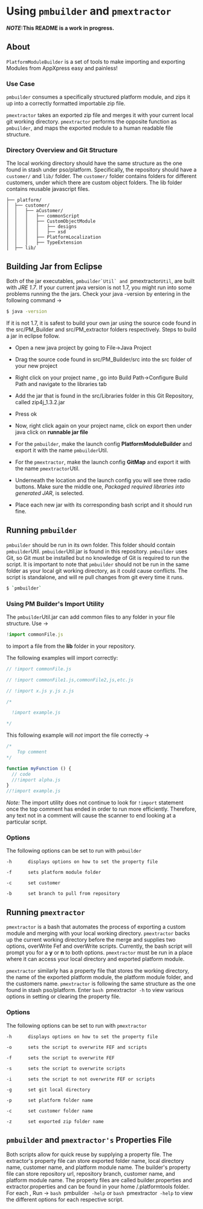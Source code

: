 Using `pmbuilder` and `pmextractor`
============
__*NOTE*:This README is a work in progress.__

## About

`PlatformModuleBuilder` is a set of tools to make importing and exporting Modules from AppXpress easy and painless!

### Use Case

``pmbuilder`` consumes a specifically structured platform module, and zips it up into a correctly formatted importable zip file.

``pmextractor`` takes an exported zip file and merges it with your
current local git working directory. ``pmextractor`` performs the opposite function
as ``pmbuilder``, and maps the exported module to a human readable file structure.

### Directory Overview and Git Structure

The local working directory should have the same structure as the one found in stash under pso/platform. Specifically,
the repository should have a `customer/` and `lib/` folder. The `customer/` folder
contains folders for different customers, under which there are custom object
folders. The lib folder contains reusable javascript files.

```
├── platform/
│  ├── customer/
│  │   ├── aCustomer/
│  │   │   ├── commonScript
│  │   │   ├── CustomObjectModule
│  │   │   │   ├── designs
│  │   │   │   ├── xsd
│  │   │   ├── PlatformLocalization
│  │   │   ├── TypeExtension
│  ├── lib/
```

## Building Jar from Eclipse

Both of the jar executables, ``pmbuilder`Util` and ``pmextractor`Util`, are built
with *JRE 1.7*. If your current java version is not 1.7, you might run into
some problems running the the jars. Check your java -version by entering in
the following command ->

```bash
$ java -version
```

If it is not 1.7, it is safest to build your own jar using the source code found
in the src/PM_Builder and src/PM_extractor folders respectively. Steps to build
a jar in eclipse follow.

* Open a new java project by going to File->Java Project

* Drag the source code found in src/PM_Builder/src into the src folder of your new project

* Right click on your project name , go into Build Path->Configure Build Path and navigate to
the libraries tab

* Add the jar that is found in the src/Libraries folder in this Git Repository, called zip4j_1.3.2.jar

* Press ok

* Now, right click again on your project name, click on export then under java click on **runnable jar file**

* For the `pmbuilder`, make the launch config **PlatformModuleBuilder** and export it with the name `pmbuilder`Util.

* For the `pmextractor`, make the launch config **GitMap** and export it with the name `pmextractor`Util.

* Underneath the location and the launch config you will see three radio buttons. Make sure the middle one, *Packaged
required libraries into generated JAR*, is selected.

* Place each new jar with its corresponding bash script and it should run fine.

## Running `pmbuilder`

`pmbuilder` should be run in its own folder. This folder should contain `pmbuilder`Util.
`pmbuilder`Util.jar is found in this repository. `pmbuilder` uses Git, so Git must be
installed but no knowledge of Git is required to run the script. It is important to note
that `pmbuilder` should not be run in the same folder as your local git working directory, as
it could cause conflicts. The script is standalone, and will re pull changes from git every
time it runs.

```bash
$ `pmbuilder`
```



### Using PM Builder's Import Utility

The `pmbuilder`Util.jar can add common files to any folder in your file structure. Use ->

```javascript
!import commonFile.js
```

to import a file from the **lib** folder in your repository.

The following examples will import correctly:

```javascript
// !import commonFile.js

// !import commonFile1.js,commonFile2,js,etc.js

// !import x.js y.js z.js

/*

  !import example.js

*/
```

This following example will *not* import the file correctly ->

```javascript
/*
    Top comment
*/

function myFunction () {
  // code
  //!import alpha.js
}
//!import example.js
```

*Note:* The import utility does not continue to look for `!import` statement
once the top comment has ended in order to run more efficiently. Therefore,
any text not in a comment will cause the scanner to end looking at a
particular script.

### Options

The following options can be set to run with `pmbuilder`

```
-h		displays options on how to set the property file

-f		sets platform module folder

-c 		set customer

-b 		set branch to pull from repository

```

## Running `pmextractor`

`pmextractor` is a bash that automates the process of exporting a custom module
and merging with your local working directory. `pmextractor` backs up the current
working directory before the merge and supplies two options, overWrite Fef and
overWrite scripts. Currently, the bash script will prompt you for a **y** or **n**
to both options. `pmextractor` must be run in a place where it can access your
local directory and exported platform module.

`pmextractor` similarly has a property file that stores the working directory, the
name of the exported platform module, the platform module folder, and the customers
name. `pmextractor` is following the same structure as the one found in stash pso/platform.
Enter `bash `pmextractor` -h` to view various options in setting or clearing the property
file.

### Options

The following options can be set to run with `pmextractor`

```
-h		displays options on how to set the property file

-o		sets the script to overwrite FEF and scripts

-f		sets the script to overwrite FEF

-s		sets the script to overwrite scripts

-i 		sets the script to not overwrite FEF or scripts

-g		set git local directory

-p      set platform folder name

-c      set customer folder name

-z      set exported zip folder name

```

## `pmbuilder` and `pmextractor's` Properties File

Both scripts allow for quick reuse by supplying a property file. The extractor's
property file can store exported folder name, local directory name, customer name,
and platform module name. The builder's property file can store repository url, repository
branch, customer name, and platform module name. The property files are called builder.properties
and extractor.properties and can be found in your home /.platformtools folder. For each ,
Run -> `bash `pmbuilder` -help` or `bash `pmextractor` -help` to view the
different options for each respective script.
